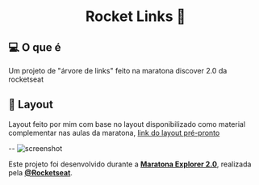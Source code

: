 <h1 align="center">
  Rocket Links 🚀
</h1>


## 💻 O que é
  Um projeto de "árvore de links" feito na maratona discover 2.0 da rocketseat

## 🔖 Layout
  Layout feito por mim com base no layout disponibilizado como material complementar nas aulas da maratona, [link do layout pré-pronto](https://www.figma.com/file/j8Fe7AGabn3hX2OCVLTB3i/Rocket-Links---Maratona-Explorer-2.0-(Community)?node-id=0%3A1)
  
 --
 ![screenshot](https://raw.githubusercontent.com/UT0P1C/linktree/master/imagem_2024-07-16_050503373.png)
 
Este projeto foi desenvolvido durante a **[Maratona Explorer 2.0](https://lp.rocketseat.com.br/inscricao/maratona-explorer)**, realizada pela **[@Rocketseat](https://github.com/Rocketseat)**.
